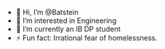 - 👋 Hi, I’m @Batstein
- 👀 I’m interested in Engineering
- 🌱 I’m currently an IB DP student
- ⚡ Fun fact: Irrational fear of homelessness.
